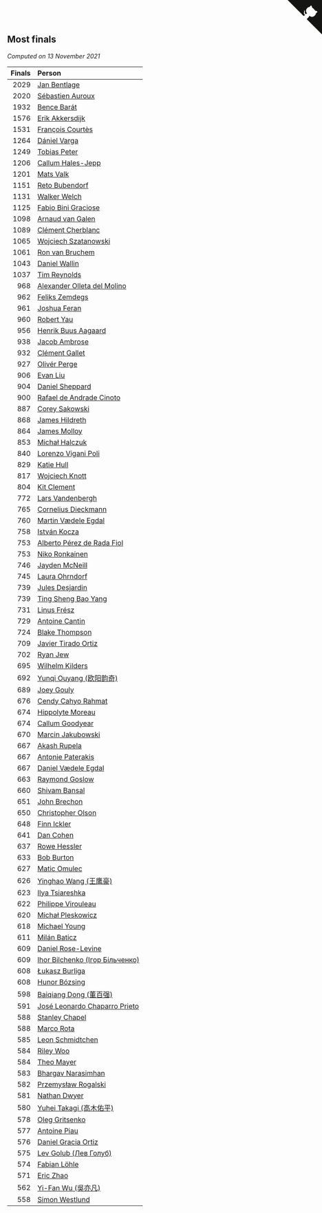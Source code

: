 ## Most finals

*Computed on 13 November 2021*

| Finals | Person |
| ---: | :--- |
| 2029 | [Jan Bentlage](https://www.worldcubeassociation.org/persons/2010BENT01) |
| 2020 | [Sébastien Auroux](https://www.worldcubeassociation.org/persons/2008AURO01) |
| 1932 | [Bence Barát](https://www.worldcubeassociation.org/persons/2008BARA01) |
| 1576 | [Erik Akkersdijk](https://www.worldcubeassociation.org/persons/2005AKKE01) |
| 1531 | [François Courtès](https://www.worldcubeassociation.org/persons/2008COUR01) |
| 1264 | [Dániel Varga](https://www.worldcubeassociation.org/persons/2008VARG01) |
| 1249 | [Tobias Peter](https://www.worldcubeassociation.org/persons/2014PETE03) |
| 1206 | [Callum Hales-Jepp](https://www.worldcubeassociation.org/persons/2012HALE01) |
| 1201 | [Mats Valk](https://www.worldcubeassociation.org/persons/2007VALK01) |
| 1151 | [Reto Bubendorf](https://www.worldcubeassociation.org/persons/2012BUBE01) |
| 1131 | [Walker Welch](https://www.worldcubeassociation.org/persons/2011WELC01) |
| 1125 | [Fabio Bini Graciose](https://www.worldcubeassociation.org/persons/2010GRAC02) |
| 1098 | [Arnaud van Galen](https://www.worldcubeassociation.org/persons/2006GALE01) |
| 1089 | [Clément Cherblanc](https://www.worldcubeassociation.org/persons/2014CHER05) |
| 1065 | [Wojciech Szatanowski](https://www.worldcubeassociation.org/persons/2011SZAT01) |
| 1061 | [Ron van Bruchem](https://www.worldcubeassociation.org/persons/2003BRUC01) |
| 1043 | [Daniel Wallin](https://www.worldcubeassociation.org/persons/2013WALL03) |
| 1037 | [Tim Reynolds](https://www.worldcubeassociation.org/persons/2005REYN01) |
| 968 | [Alexander Olleta del Molino](https://www.worldcubeassociation.org/persons/2008OLLE01) |
| 962 | [Feliks Zemdegs](https://www.worldcubeassociation.org/persons/2009ZEMD01) |
| 961 | [Joshua Feran](https://www.worldcubeassociation.org/persons/2011FERA01) |
| 960 | [Robert Yau](https://www.worldcubeassociation.org/persons/2009YAUR01) |
| 956 | [Henrik Buus Aagaard](https://www.worldcubeassociation.org/persons/2006BUUS01) |
| 938 | [Jacob Ambrose](https://www.worldcubeassociation.org/persons/2010AMBR01) |
| 932 | [Clément Gallet](https://www.worldcubeassociation.org/persons/2004GALL02) |
| 927 | [Olivér Perge](https://www.worldcubeassociation.org/persons/2007PERG01) |
| 906 | [Evan Liu](https://www.worldcubeassociation.org/persons/2009LIUE01) |
| 904 | [Daniel Sheppard](https://www.worldcubeassociation.org/persons/2009SHEP01) |
| 900 | [Rafael de Andrade Cinoto](https://www.worldcubeassociation.org/persons/2007CINO01) |
| 887 | [Corey Sakowski](https://www.worldcubeassociation.org/persons/2011SAKO01) |
| 868 | [James Hildreth](https://www.worldcubeassociation.org/persons/2009HILD01) |
| 864 | [James Molloy](https://www.worldcubeassociation.org/persons/2011MOLL01) |
| 853 | [Michał Halczuk](https://www.worldcubeassociation.org/persons/2006HALC01) |
| 840 | [Lorenzo Vigani Poli](https://www.worldcubeassociation.org/persons/2007POLI01) |
| 829 | [Katie Hull](https://www.worldcubeassociation.org/persons/2010HULL01) |
| 817 | [Wojciech Knott](https://www.worldcubeassociation.org/persons/2011KNOT01) |
| 804 | [Kit Clement](https://www.worldcubeassociation.org/persons/2008CLEM01) |
| 772 | [Lars Vandenbergh](https://www.worldcubeassociation.org/persons/2003VAND01) |
| 765 | [Cornelius Dieckmann](https://www.worldcubeassociation.org/persons/2009DIEC01) |
| 760 | [Martin Vædele Egdal](https://www.worldcubeassociation.org/persons/2013EGDA02) |
| 758 | [István Kocza](https://www.worldcubeassociation.org/persons/2005KOCZ01) |
| 753 | [Alberto Pérez de Rada Fiol](https://www.worldcubeassociation.org/persons/2011FIOL01) |
| 753 | [Niko Ronkainen](https://www.worldcubeassociation.org/persons/2010RONK01) |
| 746 | [Jayden McNeill](https://www.worldcubeassociation.org/persons/2012MCNE01) |
| 745 | [Laura Ohrndorf](https://www.worldcubeassociation.org/persons/2009OHRN01) |
| 739 | [Jules Desjardin](https://www.worldcubeassociation.org/persons/2010DESJ01) |
| 739 | [Ting Sheng Bao Yang](https://www.worldcubeassociation.org/persons/2008BAOY01) |
| 731 | [Linus Frész](https://www.worldcubeassociation.org/persons/2011FRES01) |
| 729 | [Antoine Cantin](https://www.worldcubeassociation.org/persons/2010CANT02) |
| 724 | [Blake Thompson](https://www.worldcubeassociation.org/persons/2010THOM03) |
| 709 | [Javier Tirado Ortiz](https://www.worldcubeassociation.org/persons/2009TIRA01) |
| 702 | [Ryan Jew](https://www.worldcubeassociation.org/persons/2008JEWR01) |
| 695 | [Wilhelm Kilders](https://www.worldcubeassociation.org/persons/2010KILD02) |
| 692 | [Yunqi Ouyang (欧阳韵奇)](https://www.worldcubeassociation.org/persons/2007YUNQ01) |
| 689 | [Joey Gouly](https://www.worldcubeassociation.org/persons/2007GOUL01) |
| 676 | [Cendy Cahyo Rahmat](https://www.worldcubeassociation.org/persons/2010RAHM02) |
| 674 | [Hippolyte Moreau](https://www.worldcubeassociation.org/persons/2008MORE02) |
| 674 | [Callum Goodyear](https://www.worldcubeassociation.org/persons/2012GOOD02) |
| 670 | [Marcin Jakubowski](https://www.worldcubeassociation.org/persons/2007JAKU01) |
| 667 | [Akash Rupela](https://www.worldcubeassociation.org/persons/2012RUPE01) |
| 667 | [Antonie Paterakis](https://www.worldcubeassociation.org/persons/2012PATE01) |
| 667 | [Daniel Vædele Egdal](https://www.worldcubeassociation.org/persons/2013EGDA01) |
| 663 | [Raymond Goslow](https://www.worldcubeassociation.org/persons/2014GOSL01) |
| 660 | [Shivam Bansal](https://www.worldcubeassociation.org/persons/2011BANS02) |
| 651 | [John Brechon](https://www.worldcubeassociation.org/persons/2010BREC01) |
| 650 | [Christopher Olson](https://www.worldcubeassociation.org/persons/2009OLSO01) |
| 648 | [Finn Ickler](https://www.worldcubeassociation.org/persons/2012ICKL01) |
| 641 | [Dan Cohen](https://www.worldcubeassociation.org/persons/2007COHE01) |
| 637 | [Rowe Hessler](https://www.worldcubeassociation.org/persons/2007HESS01) |
| 633 | [Bob Burton](https://www.worldcubeassociation.org/persons/2003BURT01) |
| 627 | [Matic Omulec](https://www.worldcubeassociation.org/persons/2010OMUL02) |
| 626 | [Yinghao Wang (王鹰豪)](https://www.worldcubeassociation.org/persons/2010WANG07) |
| 623 | [Ilya Tsiareshka](https://www.worldcubeassociation.org/persons/2012TERE01) |
| 622 | [Philippe Virouleau](https://www.worldcubeassociation.org/persons/2008VIRO01) |
| 620 | [Michał Pleskowicz](https://www.worldcubeassociation.org/persons/2009PLES01) |
| 618 | [Michael Young](https://www.worldcubeassociation.org/persons/2008YOUN02) |
| 611 | [Milán Baticz](https://www.worldcubeassociation.org/persons/2005BATI01) |
| 609 | [Daniel Rose-Levine](https://www.worldcubeassociation.org/persons/2015ROSE01) |
| 609 | [Ihor Bilchenko (Ігор Більченко)](https://www.worldcubeassociation.org/persons/2011BILC01) |
| 608 | [Łukasz Burliga](https://www.worldcubeassociation.org/persons/2013BURL01) |
| 608 | [Hunor Bózsing](https://www.worldcubeassociation.org/persons/2009BOZS01) |
| 598 | [Baiqiang Dong (董百强)](https://www.worldcubeassociation.org/persons/2008DONG06) |
| 591 | [José Leonardo Chaparro Prieto](https://www.worldcubeassociation.org/persons/2011CHAP01) |
| 588 | [Stanley Chapel](https://www.worldcubeassociation.org/persons/2016CHAP04) |
| 588 | [Marco Rota](https://www.worldcubeassociation.org/persons/2009ROTA01) |
| 585 | [Leon Schmidtchen](https://www.worldcubeassociation.org/persons/2010SCHM01) |
| 584 | [Riley Woo](https://www.worldcubeassociation.org/persons/2007WOOR01) |
| 584 | [Theo Mayer](https://www.worldcubeassociation.org/persons/2012MAYE01) |
| 583 | [Bhargav Narasimhan](https://www.worldcubeassociation.org/persons/2011NARA02) |
| 582 | [Przemysław Rogalski](https://www.worldcubeassociation.org/persons/2013ROGA02) |
| 581 | [Nathan Dwyer](https://www.worldcubeassociation.org/persons/2011DWYE02) |
| 580 | [Yuhei Takagi (高木佑平)](https://www.worldcubeassociation.org/persons/2008TAKA01) |
| 578 | [Oleg Gritsenko](https://www.worldcubeassociation.org/persons/2011GRIT01) |
| 577 | [Antoine Piau](https://www.worldcubeassociation.org/persons/2008PIAU01) |
| 576 | [Daniel Gracia Ortiz](https://www.worldcubeassociation.org/persons/2009ORTI01) |
| 575 | [Lev Golub (Лев Голуб)](https://www.worldcubeassociation.org/persons/2014HOLU01) |
| 574 | [Fabian Löhle](https://www.worldcubeassociation.org/persons/2012LAHL01) |
| 571 | [Eric Zhao](https://www.worldcubeassociation.org/persons/2010ZHAO19) |
| 562 | [Yi-Fan Wu (吳亦凡)](https://www.worldcubeassociation.org/persons/2010WUIF01) |
| 558 | [Simon Westlund](https://www.worldcubeassociation.org/persons/2008WEST02) |


<a href="https://github.com/jonatanklosko/wca_statistics" class="github-corner" aria-label="View source on Github"><svg width="80" height="80" viewBox="0 0 250 250" style="fill:#151513; color:#fff; position: absolute; top: 0; border: 0; right: 0;" aria-hidden="true"><path d="M0,0 L115,115 L130,115 L142,142 L250,250 L250,0 Z"></path><path d="M128.3,109.0 C113.8,99.7 119.0,89.6 119.0,89.6 C122.0,82.7 120.5,78.6 120.5,78.6 C119.2,72.0 123.4,76.3 123.4,76.3 C127.3,80.9 125.5,87.3 125.5,87.3 C122.9,97.6 130.6,101.9 134.4,103.2" fill="currentColor" style="transform-origin: 130px 106px;" class="octo-arm"></path><path d="M115.0,115.0 C114.9,115.1 118.7,116.5 119.8,115.4 L133.7,101.6 C136.9,99.2 139.9,98.4 142.2,98.6 C133.8,88.0 127.5,74.4 143.8,58.0 C148.5,53.4 154.0,51.2 159.7,51.0 C160.3,49.4 163.2,43.6 171.4,40.1 C171.4,40.1 176.1,42.5 178.8,56.2 C183.1,58.6 187.2,61.8 190.9,65.4 C194.5,69.0 197.7,73.2 200.1,77.6 C213.8,80.2 216.3,84.9 216.3,84.9 C212.7,93.1 206.9,96.0 205.4,96.6 C205.1,102.4 203.0,107.8 198.3,112.5 C181.9,128.9 168.3,122.5 157.7,114.1 C157.9,116.9 156.7,120.9 152.7,124.9 L141.0,136.5 C139.8,137.7 141.6,141.9 141.8,141.8 Z" fill="currentColor" class="octo-body"></path></svg></a><style>.github-corner:hover .octo-arm{animation:octocat-wave 560ms ease-in-out}@keyframes octocat-wave{0%,100%{transform:rotate(0)}20%,60%{transform:rotate(-25deg)}40%,80%{transform:rotate(10deg)}}@media (max-width:500px){.github-corner:hover .octo-arm{animation:none}.github-corner .octo-arm{animation:octocat-wave 560ms ease-in-out}}</style>
